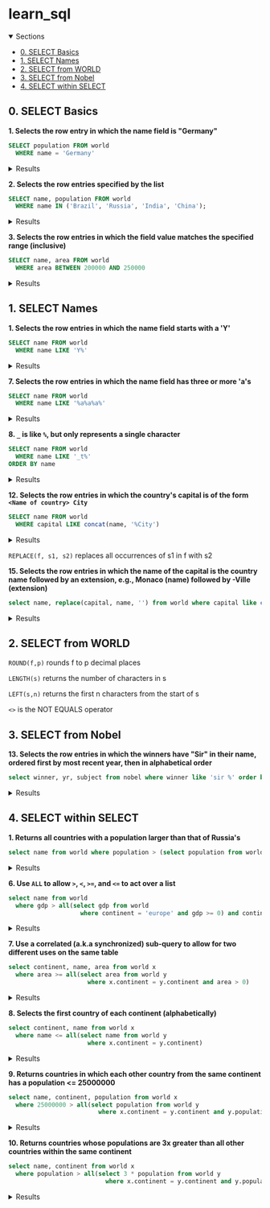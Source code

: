 # learn_sql

<details open>
  <summary>Sections</summary>

  * [0. SELECT Basics](#0-select-basics)
  * [1. SELECT Names](#1-select-names)
  * [2. SELECT from WORLD](#2-select-from-world)
  * [3. SELECT from Nobel](#3-select-from-nobel)
  * [4. SELECT within SELECT](#4-select-within-select)
</details>

## 0. SELECT Basics

**1. Selects the row entry in which the name field is "Germany"**
```sql
SELECT population FROM world
  WHERE name = 'Germany'
```
<details>
  <summary>Results</summary>

  | population |
  | ---------- |
  | 80716000   |
</details>

**2. Selects the row entries specified by the list**
```sql
SELECT name, population FROM world
  WHERE name IN ('Brazil', 'Russia', 'India', 'China');
```
<details>
  <summary>Results</summary>

  | name   | population |
  | ------ | ---------- |
  | Brazil | 202794000  |
  | China  | 1365370000 |
  | India  | 1246160000 |
  | Russia | 146000000  |
</details>

**3. Selects the row entries in which the field value matches the specified range (inclusive)**
```sql
SELECT name, area FROM world
  WHERE area BETWEEN 200000 AND 250000
```
<details>
  <summary>Results</summary>

  | name           | area   |
  | -------------- | ------ |
  | Belarus        | 207600 |
  | Ghana          | 238533 |
  | Guinea         | 245857 |
  | Guyana         | 214969 |
  | Laos           | 236800 |
  | Romania        | 238391 |
  | Uganda         | 241550 |
  | United Kingdom | 242900 |
</details>

## 1. SELECT Names

**1. Selects the row entries in which the name field starts with a 'Y'**
```sql
SELECT name FROM world
  WHERE name LIKE 'Y%'
```
<details>
  <summary>Results</summary>

  | name  |
  | ----- |
  | Yemen |
</details>

**7. Selects the row entries in which the name field has three or more 'a's**
```sql
SELECT name FROM world
  WHERE name LIKE '%a%a%a%'
```
<details>
  <summary>Results</summary>

  | name                             |
  | -------------------------------- |
  | Central African Republic         |
  | Equatorial Guinea                |
  | Madagascar                       |
  | Mauritania                       |
  | Tanzania                         |
  | Afghanistan                      |
  | Azerbaijan                       |
  | Malaysia                         |
  | Saudi Arabia                     |
  | United Arab Emirates             |
  | Antigua and Barbuda              |
  | Bahamas                          |
  | Jamaica                          |
  | Trinidad and Tobago              |
  | Albania                          |
  | Bosnia and Herzegovina           |
  | Kazakhstan                       |
  | Canada                           |
  | Guatemala                        |
  | Nicaragua                        |
  | Panama                           |
  | Australia                        |
  | Marshall Islands                 |
  | Micronesia, Federated States of  |
  | Papua New Guinea                 |
  | Paraguay                         |
  | Saint Vincent and the Grenadines |
</details>

**8. `_` is like `%`, but only represents a single character**
```sql
SELECT name FROM world
  WHERE name LIKE '_t%'
ORDER BY name
```
<details>
  <summary>Results</summary>

  | name     |
  | -------- |
  | Ethiopia |
  | Italy    |
</details>

**12. Selects the row entries in which the country's capital is of the form `<Name of country> City`**
```sql
SELECT name FROM world
  WHERE capital LIKE concat(name, '%City')
```
<details>
  <summary>Results</summary>

  | name      |
  | --------- |
  | Guatemala |
  | Kuwait    |
  | Mexico    |
  | Panama    |
</details>

`REPLACE(f, s1, s2)` replaces all occurrences of s1 in f with s2

**15. Selects the row entries in which the name of the capital is the country name followed by an extension, e.g., Monaco (name) followed by -Ville (extension)**
```sql
select name, replace(capital, name, '') from world where capital like concat(name, '_%')
```
<details>
  <summary>Results</summary>

  | name      | replace(capit.. |
  | --------- | --------------- |
  | Andorra   | la Vella        |
  | Guatemala | City            |
  | Kuwait    | City            |
  | Mexico    | City            |
  | Monaco    | \-Ville         |
  | Panama    | City            |
</details>

## 2. SELECT from WORLD

`ROUND(f,p)` rounds f to p decimal places

`LENGTH(s)` returns the number of characters in s

`LEFT(s,n)` returns the first n characters from the start of s

`<>` is the NOT EQUALS operator

## 3. SELECT from Nobel

**13. Selects the row entries in which the winners have "Sir" in their name, ordered first by most recent year, then in alphabetical order**
```sql
select winner, yr, subject from nobel where winner like 'sir %' order by yr desc, winner
```
<details>
  <summary>Results</summary>

  | winner                      | yr   | subject   |
  | --------------------------- | ---- | --------- |
  | Sir Martin J. Evans         | 2007 | Medicine  |
  | Sir Peter Mansfield         | 2003 | Medicine  |
  | Sir Paul Nurse              | 2001 | Medicine  |
  | Sir Harold Kroto            | 1996 | Chemistry |
  | Sir James W. Black          | 1988 | Medicine  |
  | Sir Arthur Lewis            | 1979 | Economics |
  | Sir Nevill F. Mott          | 1977 | Physics   |
  | Sir Bernard Katz            | 1970 | Medicine  |
  | Sir John Eccles             | 1963 | Medicine  |
  | Sir Frank Macfarlane Burnet | 1960 | Medicine  |
  | Sir Cyril Hinshelwood       | 1956 | Chemistry |
  | Sir Robert Robinson         | 1947 | Chemistry |
  | Sir Alexander Fleming       | 1945 | Medicine  |
  | Sir Howard Florey           | 1945 | Medicine  |
  | Sir Henry Dale              | 1936 | Medicine  |
  | Sir Norman Angell           | 1933 | Peace     |
  | Sir Charles Sherrington     | 1932 | Medicine  |
  | Sir Venkata Raman           | 1930 | Physics   |
  | Sir Frederick Hopkins       | 1929 | Medicine  |
  | Sir Austen Chamberlain      | 1925 | Peace     |
  | Sir William Ramsay          | 1904 | Chemistry |
</details>

## 4. SELECT within SELECT

**1. Returns all countries with a population larger than that of Russia's**
```sql
select name from world where population > (select population from world where name = 'russia')
```
<details>
  <summary>Results</summary>

  | name          |
  | ------------- |
  | Bangladesh    |
  | Brazil        |
  | China         |
  | India         |
  | Indonesia     |
  | Nigeria       |
  | Pakistan      |
  | United States |
</details>

**6. Use `ALL` to allow `>`, `<`, `>=`, and `<=` to act over a list**
```sql
select name from world
  where gdp > all(select gdp from world
  	                where continent = 'europe' and gdp >= 0) and continent != 'europe'
```
<details>
  <summary>Results</summary>

  | name          |
  | ------------- |
  | China         |
  | Japan         |
  | United States |
</details>

**7. Use a correlated (a.k.a synchronized) sub-query to allow for two different uses on the same table**
```sql
select continent, name, area from world x
  where area >= all(select area from world y
                      where x.continent = y.continent and area > 0)
```
<details>
  <summary>Results</summary>

  | continent     | name       | area     |
  | ------------- | ---------- | -------- |
  | Africa        | Algeria    | 2381741  |
  | Oceania       | Australia  | 7692024  |
  | South America | Brazil     | 8515767  |
  | North America | Canada     | 9984670  |
  | Asia          | China      | 9596961  |
  | Caribbean     | Cuba       | 109884   |
  | Europe        | Kazakhstan | 2724900  |
  | Eurasia       | Russia     | 17125242 |
</details>

**8. Selects the first country of each continent (alphabetically)**
```sql
select continent, name from world x
  where name <= all(select name from world y
                      where x.continent = y.continent)
```
<details>
  <summary>Results</summary>

  | continent     | name                |
  | ------------- | ------------------- |
  | Africa        | Algeria             |
  | Asia          | Afghanistan         |
  | Caribbean     | Antigua and Barbuda |
  | Eurasia       | Armenia             |
  | Europe        | Albania             |
  | North America | Belize              |
  | Oceania       | Australia           |
  | South America | Argentina           |
</details>

**9. Returns countries in which each other country from the same continent has a population <= 25000000**
```sql
select name, continent, population from world x
  where 25000000 > all(select population from world y
                         where x.continent = y.continent and y.population)
```
<details>
  <summary>Results</summary>

  | name                            | continent | population |
  | ------------------------------- | --------- | ---------- |
  | Antigua and Barbuda             | Caribbean | 86295      |
  | Australia                       | Oceania   | 23545500   |
  | Bahamas                         | Caribbean | 351461     |
  | Barbados                        | Caribbean | 285000     |
  | Cuba                            | Caribbean | 11167325   |
  | Dominica                        | Caribbean | 71293      |
  | Dominican Republic              | Caribbean | 9445281    |
  | Fiji                            | Oceania   | 858038     |
  | Grenada                         | Caribbean | 103328     |
  | Haiti                           | Caribbean | 10413211   |
  | Jamaica                         | Caribbean | 2717991    |
  | Kiribati                        | Oceania   | 106461     |
  | Marshall Islands                | Oceania   | 56086      |
  | Micronesia, Federated States of | Oceania   | 101351     |
  | Nauru                           | Oceania   | 9945       |
  | New Zealand                     | Oceania   | 4538520    |
  | Palau                           | Oceania   | 20901      |
  | Papua New Guinea                | Oceania   | 7398500    |
  | Saint Lucia                     | Caribbean | 180000     |
  | Samoa                           | Oceania   | 187820     |
  | Solomon Islands                 | Oceania   | 581344     |
  | Tonga                           | Oceania   | 103036     |
  | Trinidad and Tobago             | Caribbean | 1328019    |
  | Tuvalu                          | Oceania   | 11323      |
  | Vanuatu                         | Oceania   | 264652     |
</details>

**10. Returns countries whose populations are 3x greater than all other countries within the same continent**
```sql
select name, continent from world x
  where population > all(select 3 * population from world y
                           where x.continent = y.continent and y.population > 0 and x.name != y.name)
```
<details>
  <summary>Results</summary>

  | name      | continent     |
  | --------- | ------------- |
  | Australia | Oceania       |
  | Brazil    | South America |
  | Russia    | Eurasia       |
</details>